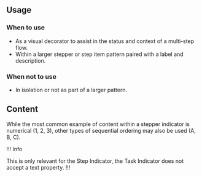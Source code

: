 ## Usage

### When to use

- As a visual decorator to assist in the status and context of a multi-step flow.
- Within a larger stepper or step item pattern paired with a label and description.

### When not to use

- In isolation or not as part of a larger pattern.


## Content

While the most common example of content within a stepper indicator is numerical (1, 2, 3), other types of sequential ordering may also be used (A, B, C).

!!! Info

This is only relevant for the Step Indicator, the Task Indicator does not accept a text property.
!!!